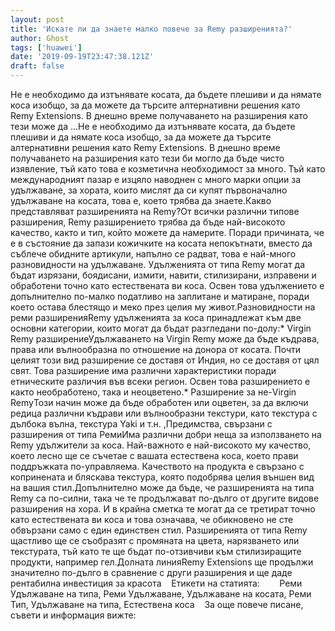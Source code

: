 ```yaml
---
layout: post
title: 'Искате ли да знаете малко повече за Remy разширенията?'
author: Ghost
tags: ['huawei']
date: '2019-09-19T23:47:38.121Z'
draft: false
---
```


Не е необходимо да изтънявате косата, да бъдете плешиви и да нямате коса изобщо, за да можете да търсите алтернативни решения като Remy Extensions. В днешно време получаването на разширения като тези може да ...Не е необходимо да изтънявате косата, да бъдете плешиви и да нямате коса изобщо, за да можете да търсите алтернативни решения като Remy Extensions. В днешно време получаването на разширения като тези би могло да бъде чисто изявление, тъй като това е козметична необходимост за много. Тъй като международният пазар е изцяло наводнен с много марки опции за удължаване, за хората, които мислят да си купят първоначално удължаване на косата, това е, което трябва да знаете.Какво представляват разширенията на Remy?От всички различни типове разширения, Remy разширението трябва да бъде най-високото качество, както и тип, който можете да намерите. Поради причината, че е в състояние да запази кожичките на косата непокътнати, вместо да съблече обидните артикули, напълно се радват, това е най-много разновидности на удължаване. Удълженията от типа Remy могат да бъдат изрязани, боядисани, измити, навити, стилизирани, изправени и обработени точно като естествената ви коса. Освен това удължението е допълнително по-малко податливо на заплитане и матиране, поради което остава блестящо и меко през целия му живот.Разновидности на реми разширенияRemy удълженията за коса принадлежат към две основни категории, които могат да бъдат разгледани по-долу:* Virgin Remy разширениеУдължаването на Virgin Remy може да бъде къдрава, права или вълнообразна по отношение на донора от косата. Почти целият този вид разширение се доставя от Индия, но се доставя от цял ​​свят. Това разширение има различни характеристики поради етническите различия във всеки регион. Освен това разширението е както необработено, така и неоцветено.* Разширение за не-Virgin RemyТози начин може да бъде обработен или оцветен, за да включи редица различни къдрави или вълнообразни текстури, като текстура с дълбока вълна, текстура Yaki и т.н. ,Предимства, свързани с разширения от типа РемиИма различни добри неща за използването на Remy удължители за коса. Най-важното е най-високото му качество, което лесно ще се съчетае с вашата естествена коса, което прави поддръжката по-управляема. Качеството на продукта е свързано с копринената и бляскава текстура, която подобрява целия външен вид на вашия стил.Допълнително може да бъде, че разширенията на типа Remy са по-силни, така че те продължават по-дълго от другите видове разширения на хора. И в крайна сметка те могат да се третират точно като естествената ви коса и това означава, че обикновено не сте обвързани само с един единствен стил. Разширенията от типа Remy щастливо ще се съобразят с промяната на цвета, нарязването или текстурата, тъй като те ще бъдат по-отзивчиви към стилизиращите продукти, например гел.Долната линияRemy Extensions ще продължи значително по-дълго в сравнение с други разширения и ще даде рентабилна инвестиция за красота    Етикети на статията:        Реми Удължаване на типа, Реми Удължаване, Удължаване на косата, Реми Тип, Удължаване на типа, Естествена коса    За още повече писане, съвети и информация вижте:
